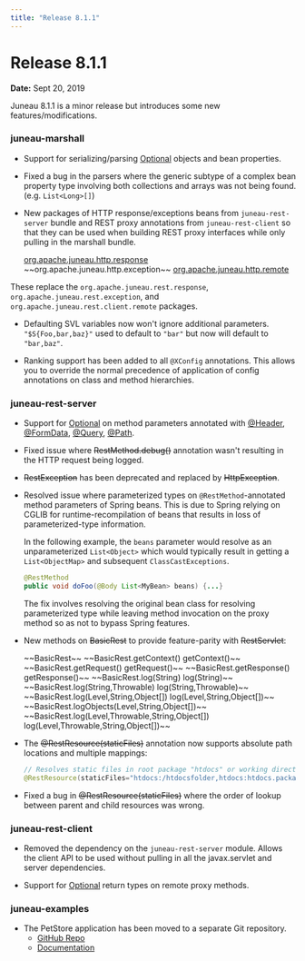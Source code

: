 ```yaml
---
title: "Release 8.1.1"
---
```


# Release 8.1.1

**Date:** Sept 20, 2019

Juneau 8.1.1 is a minor release but introduces some new features/modifications.

### juneau-marshall

- Support for serializing/parsing [Optional](https://docs.oracle.com/javase/8/docs/api/java/util/Optional.html) objects and bean properties.

- Fixed a bug in the parsers where the generic subtype of a complex bean property type involving both collections and arrays was not being found. (e.g. `List<Long>[]`)

- New packages of HTTP response/exceptions beans from `juneau-rest-server` bundle and REST proxy annotations from `juneau-rest-client` so that they can be used when building REST proxy interfaces while only pulling in the marshall bundle.

  <tree>
  <node-0><java-package><a href="/site/apidocs/org/apache/juneau/http/response/package-summary.html" target="_blank">org.apache.juneau.http.response</a></java-package></node-0>
  <node-0><java-package> ~~org.apache.juneau.http.exception~~</java-package></node-0>
  <node-0><java-package><a href="/site/apidocs/org/apache/juneau/http/remote/package-summary.html" target="_blank">org.apache.juneau.http.remote</a></java-package></node-0>
  </tree>

These replace the `org.apache.juneau.rest.response`, `org.apache.juneau.rest.exception`, and `org.apache.juneau.rest.client.remote` packages.

- Defaulting SVL variables now won't ignore additional parameters.
  `"$S{Foo,bar,baz}"` used to default to `"bar"` but now will default to `"bar,baz"`.

- Ranking support has been added to all `@XConfig` annotations.
  This allows you to override the normal precedence of application of config annotations on class and method hierarchies.

### juneau-rest-server

- Support for [Optional](https://docs.oracle.com/javase/8/docs/api/java/util/Optional.html) on method parameters annotated with <a href="/site/apidocs/org/apache/juneau/http/annotation/Header.html" target="_blank">@Header</a>, <a href="/site/apidocs/org/apache/juneau/http/annotation/FormData.html" target="_blank">@FormData</a>, <a href="/site/apidocs/org/apache/juneau/http/annotation/Query.html" target="_blank">@Query</a>, <a href="/site/apidocs/org/apache/juneau/http/annotation/Path.html" target="_blank">@Path</a>.

- Fixed issue where ~~RestMethod.debug()~~ annotation wasn't resulting in the HTTP request being logged.

-  ~~RestException~~ has been deprecated and replaced by  ~~HttpException~~.

- Resolved issue where parameterized types on `@RestMethod`-annotated method parameters of Spring beans.
  This is due to Spring relying on CGLIB for runtime-recompilation of beans that results in loss of parameterized-type information.

  In the following example, the `beans` parameter would resolve as an unparameterized `List<Object>` which would typically result in getting a `List<ObjectMap>` and subsequent `ClassCastExceptions`.

  ```java
  @RestMethod
  public void doFoo(@Body List<MyBean> beans) {...}
  ```

  The fix involves resolving the original bean class for resolving parameterized type while leaving method invocation on the proxy method so as not to bypass Spring features.

- New methods on  ~~BasicRest~~ to provide feature-parity with  ~~RestServlet~~:

  <tree>
  <node-0><java-class> ~~BasicRest~~</java-class></node-0>
  <node-1><java-method> ~~BasicRest.getContext() getContext()~~</java-method></node-1>
  <node-1><java-method> ~~BasicRest.getRequest() getRequest()~~</java-method></node-1>
  <node-1><java-method> ~~BasicRest.getResponse() getResponse()~~</java-method></node-1>
  <node-1><java-method> ~~BasicRest.log(String) log(String)~~</java-method></node-1>
  <node-1><java-method> ~~BasicRest.log(String,Throwable) log(String,Throwable)~~</java-method></node-1>
  <node-1><java-method> ~~BasicRest.log(Level,String,Object[]) log(Level,String,Object[])~~</java-method></node-1>
  <node-1><java-method> ~~BasicRest.logObjects(Level,String,Object[])~~</java-method></node-1>
  <node-1><java-method> ~~BasicRest.log(Level,Throwable,String,Object[]) log(Level,Throwable,String,Object[])~~</java-method></node-1>
  </tree>

- The ~~@RestResource(staticFiles)~~ annotation now supports absolute path locations and multiple mappings:

  ```java
  // Resolves static files in root package "htdocs" or working directory "htdocs", and then relative package "htdocs".
  @RestResource(staticFiles="htdocs:/htdocsfolder,htdocs:htdocs.package")
  ```

- Fixed a bug in ~~@RestResource(staticFiles)~~ where the order of lookup between parent and child resources was wrong.

### juneau-rest-client

- Removed the dependency on the `juneau-rest-server` module.
  Allows the client API to be used without pulling in all the javax.servlet and server dependencies.

- Support for [Optional](https://docs.oracle.com/javase/8/docs/api/java/util/Optional.html) return types on remote proxy methods.

### juneau-examples

- The PetStore application has been moved to a separate Git repository.
  - [GitHub Repo](https://github.com/apache/juneau-petstore)
  - [Documentation](http://juneau.apache.org/index.html#petstore.html)